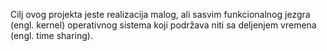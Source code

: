 Cilj ovog projekta jeste realizacija malog, ali sasvim funkcionalnog jezgra (engl. kernel) operativnog sistema koji podržava niti sa deljenjem vremena (engl. time sharing).
